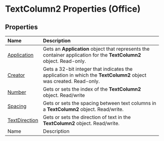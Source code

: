 
# TextColumn2 Properties (Office)

## Properties



|**Name**|**Description**|
|:-----|:-----|
| [Application](7c70142d-65e8-85e7-a601-4f7aaf2eb335.md)|Gets an  **Application** object that represents the container application for the **TextColumn2** object. Read-only.|
| [Creator](a18d3fb2-58ed-b498-40b5-ef1cea1b22d5.md)|Gets a 32-bit integer that indicates the application in which the **TextColumn2** object was created. Read-only.|
| [Number](076c9908-8988-b9aa-7422-9e9ca5bfc687.md)|Gets or sets the index of the  **TextColumn2** object. Read/write|
| [Spacing](991c6288-3044-5fe5-8e5b-e507daac88e6.md)|Gets or sets the spacing between text columns in a  **TextColumn2** object. Read/write.|
| [TextDirection](cd1b3ddf-52ec-50ff-8b95-ce3dcb4383b9.md)|Gets or sets the direction of text in the  **TextColumn2** object. Read/write.|
|Name|Description|
